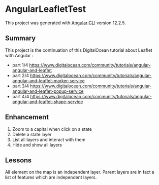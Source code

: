 # AngularLeafletTest

This project was generated with [Angular CLI](https://github.com/angular/angular-cli) version 12.2.5.

## Summary

This project is the continuation of this DigitalOcean tutorial about Leaflet with Angular :
- part 1/4 https://www.digitalocean.com/community/tutorials/angular-angular-and-leaflet
- part 2/4 https://www.digitalocean.com/community/tutorials/angular-angular-and-leaflet-marker-service
- part 3/4 https://www.digitalocean.com/community/tutorials/angular-angular-and-leaflet-popup-service
- part 4/4 https://www.digitalocean.com/community/tutorials/angular-angular-and-leaflet-shape-service

## Enhancement

1)  Zoom to a capital when click on a state
2)  Delete a state layer
3)  List all layers and interact with them
4)  Hide and show all layers

## Lessons

All element on the map is an independent layer. Parent layers are in fact a list of features which are independent layers. 
